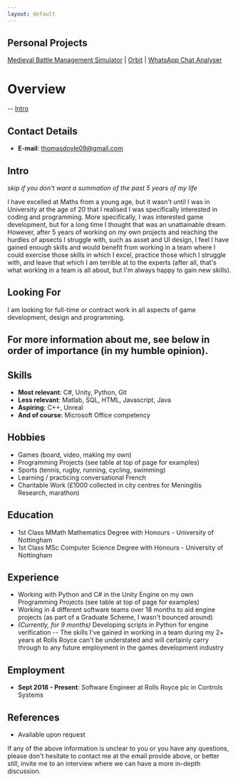 ```yaml
---
layout: default
---
```


## Personal Projects

[Medieval Battle Management Simulator](https://thomasdoyle11.github.io/medieval_battle_management_sim/) | [Orbit](https://thomasdoyle11.github.io/orbit/) | [WhatsApp Chat Analyser](https://thomasdoyle11.github.io/whatsapp_chat_analyser/)

# Overview

-- [Intro](##intro)

## Contact Details
- **E-mail**: thomasdoyle09@gmail.com

## Intro 

_skip if you don't want a summation of the past 5 years of my life_

I have excelled at Maths from a young age, but it wasn't until I was in University at the age of 20 that I realised I was specifically interested in coding and programming. More specifically, I was interested game development, but for a long time I thought that was an unattainable dream. However, after 5 years of working on my own projects and reaching the hurdles of apsects I struggle with, such as asset and UI design, I feel I have gained enough skills and would benefit from working in a team where I could exercise those skills in which I excel, practice those which I struggle with, and leave that which I am terrible at to the experts (after all, that's what working in a team is all about, but I'm always happy to gain new skills).

## Looking For

I am looking for full-time or contract work in all aspects of game development, design and programming.

For more information about me, see below in order of importance (in my humble opinion).
---

## Skills

- **Most relevant**: C#, Unity, Python, Git
- **Less relevant**: Matlab, SQL, HTML, Javascript, Java
- **Aspiring**: C++, Unreal
- **And of course**: Microsoft Office competency

## Hobbies

- Games (board, video, making my own)
- Programming Projects (see table at top of page for examples)
- Sports (tennis, rugby, running, cycling, swimming)
- Learning / practicing conversational French
- Charitable Work (£1000 collected in city centres for Meningitis Research, marathon)

## Education

- 1st Class MMath Mathematics Degree with Honours - University of Nottingham
- 1st Class MSc Computer Science Degree with Honours - University of Nottingham

## Experience

- Working with Python and C# in the Unity Engine on my own Programming Projects (see table at top of page for examples)
- Working in 4 different software teams over 18 months to aid engine projects (as part of a Graduate Scheme, I wasn't bounced around)
- _(Currently, for 9 months)_ Developing scripts in Python for engine verification
-- The skills I've gained in working in a team during my 2+ years at Rolls Royce can't be understated and will certainly carry through to any future employment in the games development industry

## Employment

- **Sept 2018 - Present**: Software Engineer at Rolls Royce plc in Controls Systems

## References
- Available upon request

If any of the above information is unclear to you or you have any questions, please don't hesitate to contact me at the email provide above, or better still, invite me to an interview where we can have a more in-depth discussion.
